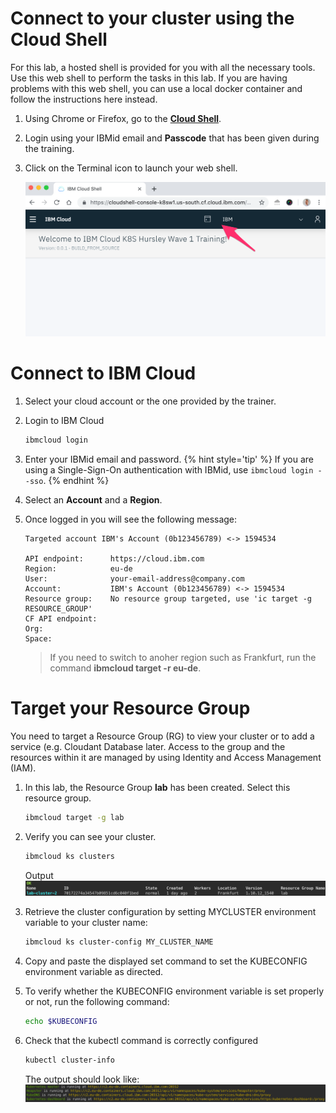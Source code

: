 # Connect to your cluster using the Cloud Shell

For this lab, a hosted shell is provided for you with all the necessary tools. Use this web shell to perform the tasks in this lab. If you are having problems with this web shell, you can use a local docker container and follow the instructions here instead.

1. Using Chrome or Firefox, go to the [**Cloud Shell**](https://cloudshell-console-ikslab.us-south.cf.cloud.ibm.com/).

1. Login using your IBMid email and **Passcode** that has been given during the training.

1. Click on the Terminal icon to launch your web shell.

    ![](./images/cloudshell-account.png)

# Connect to IBM Cloud

1. Select your cloud account or the one provided by the trainer.

1. Login to IBM Cloud
    ```sh
    ibmcloud login
    ```

1. Enter your IBMid email and password. {% hint style='tip' %} If you are using a Single-Sign-On authentication with IBMid, use `ibmcloud login --sso`. {% endhint %}

1. Select an **Account** and a **Region**.

1. Once logged in you will see the following message:
    ```
    Targeted account IBM's Account (0b123456789) <-> 1594534

    API endpoint:      https://cloud.ibm.com
    Region:            eu-de
    User:              your-email-address@company.com
    Account:           IBM's Account (0b123456789) <-> 1594534
    Resource group:    No resource group targeted, use 'ic target -g RESOURCE_GROUP'
    CF API endpoint:
    Org:
    Space:
    ```

    > If you need to switch to anoher region such as Frankfurt, run the command **ibmcloud target -r eu-de**.

# Target your Resource Group

You need to target a Resource Group (RG) to view your cluster or to add a service (e.g. Cloudant Database later. Access to the group and the resources within it are managed by using Identity and Access Management (IAM). 

1. In this lab, the Resource Group **lab** has been created. Select this resource group.
    ```sh
    ibmcloud target -g lab
    ```

1. Verify you can see your cluster.
    ```sh
    ibmcloud ks clusters
    ```
    Output
    ![](./images/cli-cluster-list.png)

1. Retrieve the cluster configuration by setting MYCLUSTER environment variable to your cluster name:
    ```sh
    ibmcloud ks cluster-config MY_CLUSTER_NAME
    ```

1. Copy and paste the displayed set command to set the KUBECONFIG environment variable as directed. 

1. To verify whether the KUBECONFIG environment variable is set properly or not, run the following command:
    ```sh
    echo $KUBECONFIG
    ```

1. Check that the kubectl command is correctly configured 
    ```sh
    kubectl cluster-info
    ```
    The output should look like:
    ![](./images/cli-cluster-info.png)

